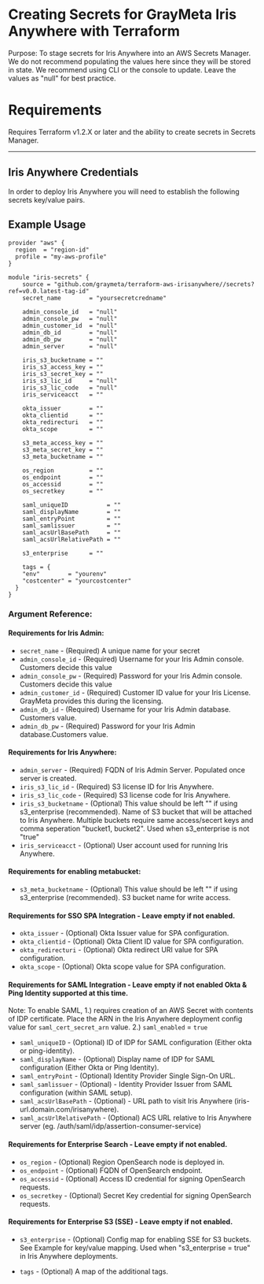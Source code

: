 # Creating Secrets for GrayMeta Iris Anywhere with Terraform
Purpose: To stage secrets for Iris Anywhere into an AWS Secrets Manager.  We do not recommend populating the values here since they will be stored in state. We recommend using CLI or the console to update.  Leave the values as "null" for best practice. 

# Requirements
Requires Terraform v1.2.X or later and the ability to create secrets in Secrets Manager. 

***
## Iris Anywhere Credentials
In order to deploy Iris Anywhere you will need to establish the following secrets key/value pairs.

## Example Usage

```hcl
provider "aws" {
  region  = "region-id"
  profile = "my-aws-profile"
}

module "iris-secrets" {    
    source = "github.com/graymeta/terraform-aws-irisanywhere//secrets?ref=v0.0.latest-tag-id"
    secret_name        = "yoursecretcredname"

    admin_console_id   = "null"
    admin_console_pw   = "null"
    admin_customer_id  = "null"
    admin_db_id        = "null"
    admin_db_pw        = "null"
    admin_server       = "null"

    iris_s3_bucketname = ""
    iris_s3_access_key = ""
    iris_s3_secret_key = ""
    iris_s3_lic_id     = "null"
    iris_s3_lic_code   = "null"
    iris_serviceacct   = ""

    okta_issuer        = ""
    okta_clientid      = ""
    okta_redirecturi   = ""
    okta_scope         = ""

    s3_meta_access_key = ""
    s3_meta_secret_key = ""
    s3_meta_bucketname = ""

    os_region          = ""
    os_endpoint        = ""
    os_accessid        = ""
    os_secretkey       = ""

    saml_uniqueID           = ""
    saml_displayName        = ""
    saml_entryPoint         = ""
    saml_samlissuer         = ""
    saml_acsUrlBasePath     = ""
    saml_acsUrlRelativePath = ""

    s3_enterprise      = ""

    tags = {
    "env"        = "yourenv"
    "costcenter" = "yourcostcenter"
  }
}
```

### Argument Reference:
#### Requirements for Iris Admin:
* `secret_name` - (Required) A unique name for your secret
* `admin_console_id` - (Required) Username for your Iris Admin console. Customers decide this value
* `admin_console_pw` - (Required) Password for your Iris Admin console. Customers decide this value
* `admin_customer_id` - (Required) Customer ID value for your Iris License. GrayMeta provides this during the licensing. 
* `admin_db_id` - (Required) Username for your Iris Admin database. Customers value.
* `admin_db_pw` - (Required) Password for your Iris Admin database.Customers value.
#### Requirements for Iris Anywhere:
* `admin_server` - (Required) FQDN of Iris Admin Server. Populated once server is created.
* `iris_s3_lic_id` - (Required) S3 license ID for Iris Anywhere.
* `iris_s3_lic_code` - (Required) S3 license code for Iris Anywhere.
* `iris_s3_bucketname` - (Optional) This value should be left "" if using s3_enterprise (recommended). Name of S3 bucket that will be attached to Iris Anywhere. Multiple buckets require same access/secert keys and comma seperation "bucket1, bucket2". Used when s3_enterprise is not "true"
* `iris_serviceacct` - (Optional) User account used for running Iris Anywhere.
#### Requirements for enabling metabucket:
* `s3_meta_bucketname` - (Optional) This value should be left "" if using s3_enterprise (recommended).  S3 bucket name for write access.
#### Requirements for SSO SPA Integration - Leave empty if not enabled. 
* `okta_issuer` - (Optional) Okta Issuer value for SPA configuration. 
* `okta_clientid` - (Optional) Okta Client ID value for SPA configuration. 
* `okta_redirecturi` - (Optional) Okta redirect URI value for SPA configuration. 
* `okta_scope` - (Optional) Okta scope value for SPA configuration. 
#### Requirements for SAML Integration - Leave empty if not enabled Okta & Ping Identity supported at this time. 
Note: To enable SAML, 1.) requires creation of an AWS Secret with contents of IDP certificate. Place the ARN in the Iris Anywhere deployment config value for `saml_cert_secret_arn` value. 2.) `saml_enabled` = `true`
* `saml_uniqueID` - (Optional) ID of IDP for SAML configuration (Either okta or ping-identity). 
* `saml_displayName` - (Optional)  Display name of IDP for SAML configuration (Either Okta or Ping Identity). 
* `saml_entryPoint` - (Optional)  Identity Provider Single Sign-On URL. 
* `saml_samlissuer` - (Optional) - Identity Provider Issuer from SAML configuration (within SAML setup). 
* `saml_acsUrlBasePath` - (Optional) - URL path to visit Iris Anywhere (iris-url.domain.com/irisanywhere). 
* `saml_acsUrlRelativePath` - (Optional) ACS URL relative to Iris Anywhere server (eg. /auth/saml/idp/assertion-consumer-service) 
#### Requirements for Enterprise Search - Leave empty if not enabled.
* `os_region` - (Optional) Region OpenSearch node is deployed in. 
* `os_endpoint` - (Optional) FQDN of OpenSearch endpoint.
* `os_accessid` - (Optional) Access ID credential for signing OpenSearch requests. 
* `os_secretkey` - (Optional) Secret Key credential for signing OpenSearch requests.
#### Requirements for Enterprise S3 (SSE) - Leave empty if not enabled.
* `s3_enterprise` - (Optional) Config map for enabling SSE for S3 buckets. See Example for key/value mapping. Used when "s3_enterprise = true" in Iris Anywhere deployments.

* `tags` -  (Optional) A map of the additional tags.
